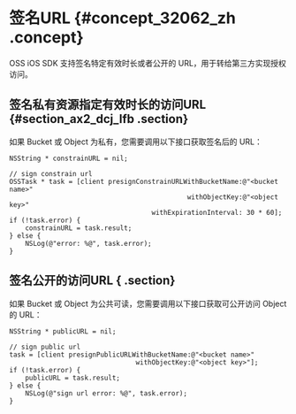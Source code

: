# 签名URL {#concept_32062_zh .concept}

OSS iOS SDK 支持签名特定有效时长或者公开的 URL，用于转给第三方实现授权访问。

## 签名私有资源指定有效时长的访问URL {#section_ax2_dcj_lfb .section}

如果 Bucket 或 Object 为私有，您需要调用以下接口获取签名后的 URL：

```
NSString * constrainURL = nil;

// sign constrain url
OSSTask * task = [client presignConstrainURLWithBucketName:@"<bucket name>"
                                             withObjectKey:@"<object key>"
                                    withExpirationInterval: 30 * 60];
if (!task.error) {
    constrainURL = task.result;
} else {
    NSLog(@"error: %@", task.error);
}
```

## 签名公开的访问URL { .section}

如果 Bucket 或 Object 为公共可读，您需要调用以下接口获取可公开访问 Object 的 URL：

```language-objc
NSString * publicURL = nil;

// sign public url
task = [client presignPublicURLWithBucketName:@"<bucket name>"
								withObjectKey:@"<object key>"];
if (!task.error) {
	publicURL = task.result;
} else {
	NSLog(@"sign url error: %@", task.error);
}

```

